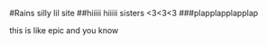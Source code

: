 #Rains silly lil site
##hiiiii hiiiii sisters <3<3<3
###plapplapplapplap

this is like epic and you know

